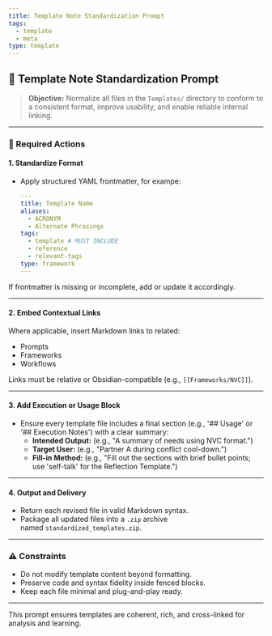 ```yaml
---
title: Template Note Standardization Prompt
tags:
  - template
  - meta
type: template
---
```


<!-- @format -->

## 🧩 Template Note Standardization Prompt

> **Objective:** Normalize all files in the `Templates/` directory to conform to a
> consistent format, improve usability, and enable reliable internal linking.

---

### 🔧 Required Actions

#### 1. Standardize Format

- Apply structured YAML frontmatter, for exampe:

  ```yaml
  ---
  title: Template Name
  aliases:
    - ACRONYM
    - Alternate Phrasings
  tags:
    - template # MUST INCLUDE
    - reference
    - relevant-tags
  type: framework
  ---
  ```

If frontmatter is missing or incomplete, add or update it accordingly.

---

#### 2. **Embed Contextual Links**

Where applicable, insert Markdown links to related:

- Prompts
- Frameworks
- Workflows

Links must be relative or Obsidian-compatible (e.g., `[[Frameworks/NVC]]`).

---

#### 3. **Add Execution or Usage Block**

- Ensure every template file includes a final section (e.g., '## Usage' or '## Execution
  Notes') with a clear summary:
  - **Intended Output:** (e.g., "A summary of needs using NVC format.")
  - **Target User:** (e.g., "Partner A during conflict cool-down.")
  - **Fill-in Method:** (e.g., "Fill out the sections with brief bullet points; use
    'self-talk' for the Reflection Template.")

---

#### 4. **Output and Delivery**

- Return each revised file in valid Markdown syntax.
- Package all updated files into a `.zip` archive named `standardized_templates.zip`.

---

### ⚠️ Constraints

- Do not modify template content beyond formatting.
- Preserve code and syntax fidelity inside fenced blocks.
- Keep each file minimal and plug-and-play ready.

---

This prompt ensures templates are coherent, rich, and cross-linked for analysis and
learning.
